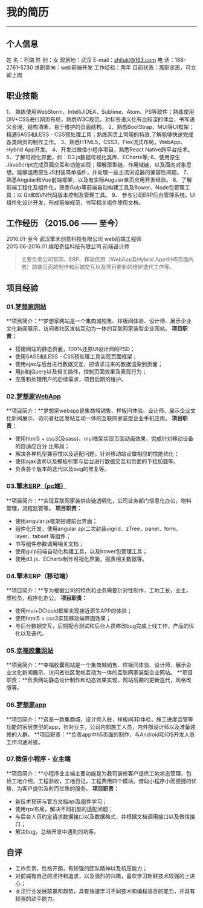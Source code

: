 # 我的简历

------
## 个人信息
姓  名：石璐	
性  别：女
现居地：武汉
E-mail：shilukl@163.com
电  话：188-2761-5730
求职意向：web前端开发
工作经验：两年 
目前状态：离职状态，可立即上岗


## 职业技能
1、 熟练使用WebStorm、IntelliJIDEA、Sublime、Atom、PS等软件；熟练使用DIV+CSS进行网页布局，熟悉W3C规范，对标签语义化有比较深的体会，书写语义合理，结构清晰，易于维护的页面结构。
2、熟悉BootStrap、MUI等UI框架；精通SASS和LESS - CSS预处理工具；熟练网页上常用的特效,了解能够快速完成各类网页的制作工作。
3、熟悉HTML5，CSS3，Flex流式布局，WebApp、Hybrid App开发。
4、开发过微信小程序项目，熟悉React Native跨平台技术。
5、了解可视化界面，如：D3.js数据可视化类库、ECharts等;
6、使用原生JavaScript完成页面交互和功能实现；理解原型链、作用域链，以及面向对象思想。能够运用原生JS封装简单插件，并处理一些主流浏览器的兼容性问题。
7、熟悉Angular和Vue前端框架，以及有实际Augular单页应用开发经验。
8、了解前端工程化及组件化，熟悉Gulp等前端自动构建工具及Bower、Node包管理工具；以 Git和SVN代码版本控制及管理工具。
9、 参与公司ERP后台管理系统，UI组件化设计开发，形成前端规范，书写相关组件使用文档。


## 工作经历 （2015.06 —— 至今）
2016.01-至今		武汉擎木创意科技有限公司	web前端工程师  
2015.06-2016.01		绵阳奇佳科技有限公司   	前端设计师

> 主要负责公司官网、ERP、移动应用（WebApp及Hybrid App中H5页面内嵌）前端页面的制作和后端交互以及项目更新的维护迭代工作等。


## 项目经验 
### 01.[梦想家网站](http://www.uhoem.com/)
**项目简介：**梦想家网站是一个集商城销售、样板间体验、设计师、展示企业文化新闻展示、访问者社区发帖互动为一体的互联网家装型企业网站。
**项目职责：**
- 搭建网站的静态页面，100%还原UI设计师的PSD； 
- 使用SASS和LESS - CSS预处理工具实现页面框架；
- 使用ajax与后台进行数据交互，把请求过来的数据渲染到页面；
- 用js和jQuery以及相关插件，控制页面效果及表现行为；
- 完善和处理用户的后续需求，项目后期的维护。

### 02.[梦想家WebApp](http://www.uhoem.com/)
**项目简介：**梦想家webapp是集商城销售、样板间体验、设计师、展示企业文化新闻展示、访问者社区发帖互动一体的互联网家装型企业手机应用。
**项目职责：**
- 使用html5 + css3(及sass)、mui框架实现页面动画效果，完成针对移动设备的自适应百分	   比布局；
- 解决各种机型兼容性以及适配问题，针对移动站点做相应的性能优化；
- 使用ajax请求以及模板引擎与后台进行数据交互和页面的下拉加载等。
- 负责各个版本的迭代以及bug的修复等。

### 03.[擎木ERP（pc端）](http://erp.uhoem.com/)
**项目简介：**实现互联网家装供应链透明化，公司业务部门信息化办公，物料管理，流程监管等。
**项目职责：**
- 使用angular.js框架搭建前台界面；
- 组件化开发，使用angular api二次封装uigrid、zTree、panel、form、layer、tabset	   等组件；
- 书写组件参数调用相关文档；
- 使用gulp前端自动化构建工具，以及bower包管理工具；
- 使用d3.js、ECharts制作可视化界面，报表相关数据等。

### 04.擎木ERP（移动端）
**项目简介：**专为根据公司的特色和业务需要针对性制作，工地工长，业主，质检员，程序化办公。
**项目职责：**
- 使用mui+DClould框架实现接近原生APP的体验；
- 使用html5 + css3实现移动端界面效果；
- 与后台数据交互，后期配合测试和后台人员修改bug完成上线工作，产品的优化以及迭代。

### 05.[幸福胶囊网站](http://www.upairs.com/)
**项目简介：**幸福胶囊网站是一个集商城销售、样板间体验、设计师、展示企业文化新闻展示、访问者社区发帖互动为一体的互联网家装型企业网站。
**项目职责：**负责网站静态设计制作和动态效果实现，网站后期的更新迭代，风格改版等。

### 06.[梦想家app](https://itunes.apple.com/WebObjects/MZStore.woa/wa/viewSoftware?id=1027673276&mt=8)
**项目简介：**这是一款集商城，设计师入驻，样板间3D体验，施工进度监管等功能的家居类型的app，针对业主，公司内部施工人员，内外部设计师以及准备装修的人群。
**项目职责：**负责app中h5页面的制作，与Android和IOS开发人员工作沟通对接。

### 07.微信小程序 - 业主端
**项目简介：**小程序业主端主要功能是为我司装修客户提供工地状态管理，包括工地介绍，工程验收，工地日记，工程费用四个模块。借助小程序小而便捷的优势，为客户提供及时而优质的服务。
**项目职责：**
- 新技术预研与官方文档api及组件学习；
- 使用rpx布局，解决不同机型的适配问题；
- 与后台人员约定请求数据接口以及数据格式，并根据文档调用接口以及微信接口；
- 解决bug，总结开发中遇到的坑等。

## 自评
- 工作负责，性格开朗，有较强的团队精神以及抗压能力；
- 对前端有自己的坚持和追求，以及强烈的兴趣，喜欢学习新鲜技术较强的上进心；
- 关注行业发展前景和趋势，具有快速学习不同技术和编程语言的能力，并具有较强的动手能力。